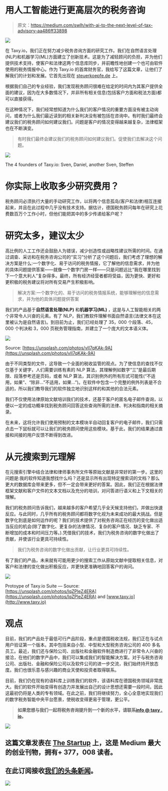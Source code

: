 # 用人工智能进行更高层次的税务咨询

> 原文：<https://medium.com/swlh/with-ai-to-the-next-level-of-tax-advisory-aa486ff33898>

![](img/28079f82d8cf2389386ff28e93e8c282.png)

在 Taxy.io，我们正在努力减少税务咨询方面的研究工作。我们在自然语言处理(NLP)和机器学习(ML)方面建立了创新技术。这是为了减轻顾问的负担，并为他们提供技术支持，使客户和法律这两个信息库同步，并前瞻性地创建一个也可由软件使用的税务情报中心。作为 Taxy.io 的首席财务官，我给写了这篇文章，让他们了解我们的计划和发展。它首先出现在 [steuerkoepfe.de](https://www.steuerkoepfe.de/2018/10/05/taxy-ki-nlp-recherche-daniel-kirch-steuerintelligenz/) 上。

根据我们自己的专业经验，我们发现税务顾问很难在给定的时间内为其客户提供全面的建议，因为在大多数情况下，并非所有相关信息(包括客户方面和税法方面)都可以直接获得。

在这种情况下，我们经常想知道为什么我们的客户情况的重要方面没有被主动询问，或者为什么我们最近读到的相关新判决没有被包括在咨询中。有时我们最终会建议我们的税务顾问如何建议我们。问题是客户的情况变得越来越复杂，法律框架也在不断演变。

> 有时我们最终会建议我们的税务顾问如何建议我们。促使我们去解决这个问题。

![](img/aeaa308c5b4a25d3da3b292697f1c223.png)

The 4 founders of Taxy.io: Sven, Daniel, another Sven, Steffen

# 你实际上收取多少研究费用？

税务顾问必须执行大量的手动研究工作，以将两个信息孤岛(客户和法律)相互连接起来，并且在此过程中几乎没有技术支持。据估计，德国税务顾问每年在研究上花费数百万个工作小时，但他们能把其中的多少传递给客户呢？

# 研究太多，建议太少

高比例的人工工作还会鼓励人为错误，减少创造性或战略性建议所需的时间。在通过调查、采访和在税务咨询公司的“实习”分析了这个问题后，我们考虑了理想的解决方案是什么:一个数字化、易于访问的税务情报，它了解他的信息需求，并为他的具体问题提供答案——就像一个数字门房一样——只是问题远比“我在哪里找到下一个意大利人”复杂得多。最终，所有经济经营者都将受益，因为更快、更好和更积极的税务建议将对所有交易产生积极影响。

> 解决方案:一个数字化的、易于访问的税务情报系统，能够理解他的信息需求，并为他的具体问题提供答案

我们的产品基于**自然语言处理(NLP)** 和**机器学习(ML)** ，这是与人工智能相关的两个非常令人兴奋的元素。有了 NLP，我们教软件理解书面自然语言(法律文本在这里被认为是自然语言)。到目前为止，我们已经处理了 35，000 个段落、45，000 个判决和 3，000 页税务管理指南，并建立了一个庞大的文本语义体。

![](img/b592a872904f6244dfd3b7dcfcfe6699.png)

Source: [https://unsplash.com/photos/vII7qKAk-9A](https://unsplash.com/photos/vII7qKAk-9A)

由于不同类型的文件，这导致一个全面的税收监管的观点。为了使信息的查找不仅仅基于关键字，人们需要训练有素的 NLP 算法，其理解例如数字“三”是最后期限、段落参考还是页码，或者 NLP 算法，其识别例外的所有形式可能性(“不适用，如果”、“除非…”不适用，如果…”)。在软件中包含一个完整的例外列表是不合适的，所以我们教导我们的软件独立地识别这样的和其他的合法元素。

我们不仅使用法律原始文献培训我们的技术，还基于客户的匿名电子邮件查询，以便以一定的成功概率找到税务顾问回答这些查询所需的法律、判决和指南的相关摘录。

在未来，这将允许我们使用预制的文本模块半自动回复客户的电子邮件，我们只需点击一下鼠标就可以让我们的税务顾问使用这些模块。基于此，我们的结果通过直接和间接的用户反馈不断得到改进。

# 从元搜索到元理解

在元搜索引擎中结合法律和律师事务所文件等原始文献是非常好的第一步。这里的问题是:我的软件知道我想找什么吗？还是显示所有出现特定搜索词的文档？那么更大的数据库会带来更多，但不一定会带来更好的答案。因此，我们正在根据法律框架文献和客户文件的文本文档以及充分的培训，对问答进行语义和上下文相关的理解。

我们的税务顾问告诉我们，越来越多的客户希望几乎全天候支持他们，并做出快速反应。与此同时，几乎所有的税务顾问都将数字化视为未来成功的最大挑战。但是数字化到底是如何运作的呢？我们的技术提供了对税务咨询正在经历的变化做出适当反应的机会(除了数字化、更复杂的法律情况、复杂的客户情况、缺乏专家、不断增加的成本和时间压力等。).凭借我们的技术，我们为税务咨询的数字化做出了贡献，并使该行业更具可持续性。

> 我们为税务咨询的数字化做出贡献，让行业更具可持续性。

有了我们的产品，未来就有可能用更少的搜索工作从原始文献中提取相关信息，对客户和法律的变化做出积极反应，并更快更准确地回答客户的询问。

![](img/4b6ee9298bae3f0804171d7bc33db464.png)

Protoype of Taxy.io Suite — Source: [https://unsplash.com/photos/lqZPleZ4ERA](https://unsplash.com/photos/lqZPleZ4ERA) and [www.taxy.io](http://www.taxy.io)

# 观点

目前，我们的产品处于最低可行产品阶段，重点是德国税收法规，我们正在与试点用户验证第一个版本。其中包括来自小型、中型和大型税务咨询公司的 400 多名员工。最近，我们还与保险公司、出版社和金融软件制造商进行了非常令人兴奋的接洽，在他们的数字产品中，我们可以集成我们的智能解决方案。对于与税务咨询公司、出版社、金融和保险公司以及软件公司的进一步交流，我们始终持开放态度。我们也很乐意与感兴趣的商业天使和投资者取得联系。

目前，我们仍在现有的语料库上训练我们的软件，该语料库在德国税务领域非常庞大。我们的软件开始变得有创造力并发展出自己的设计思想还需要一段时间，因此这最初仍将是人类的专有领域。在此之前，我们将继续努力，全心全意地实现我们的数字税务智能中央平台愿景，使税收变得更易于管理，更公平。

> **如果您想与我们一起将税务咨询提升到一个新的水平，请联系**[**info @ taxy . io**](mailto:info@taxy.io)**。**

[![](img/308a8d84fb9b2fab43d66c117fcc4bb4.png)](https://medium.com/swlh)

## 这篇文章发表在 [The Startup](https://medium.com/swlh) 上，这是 Medium 最大的创业刊物，拥有+ 377，008 读者。

## 在此订阅接收[我们的头条新闻](http://growthsupply.com/the-startup-newsletter/)。

[![](img/b0164736ea17a63403e660de5dedf91a.png)](https://medium.com/swlh)